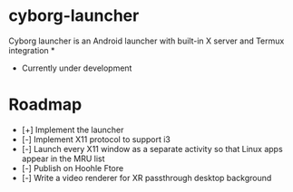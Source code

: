 # cyborg-launcher

Cyborg launcher is an Android launcher with built-in X server and Termux integration *

* Currently under development

# Roadmap
- [+] Implement the launcher
- [-] Implement X11 protocol to support i3
- [-] Launch every X11 window as a separate activity so that Linux apps appear in the MRU list
- [-] Publish on Hoohle Ftore
- [-] Write a video renderer for XR passthrough desktop background
